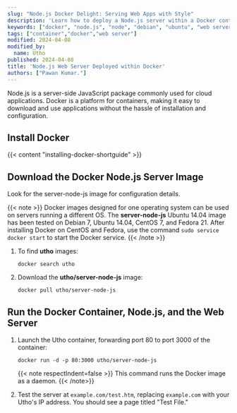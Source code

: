 ```yaml
---
slug: "Node.js Docker Delight: Serving Web Apps with Style"
description: 'Learn how to deploy a Node.js server within a Docker container, a powerful platform for running containerized applications, with this comprehensive guide'
keywords: ["docker", "node.js", "node", "debian", "ubuntu", "web server", "javascript", "container"]
tags: ["container","docker","web server"]
modified: 2024-04-08
modified_by:
  name: Utho
published: 2024-04-08
title: 'Node.js Web Server Deployed within Docker'
authors: ["Pawan Kumar."]
---
```


Node.js is a server-side JavaScript package commonly used for cloud applications. Docker is a platform for containers, making it easy to download and use applications without the hassle of installation and configuration.

## Install Docker

{{< content "installing-docker-shortguide" >}}

## Download the Docker Node.js Server Image
Look for the server-node-js image for configuration details.

{{< note >}}
Docker images designed for one operating system can be used on servers running a different OS. The **server-node-js** Ubuntu 14.04 image has been tested on Debian 7, Ubuntu 14.04, CentOS 7, and Fedora 21. After installing Docker on CentOS and Fedora, use the command `sudo service docker start` to start the Docker service.
{{< /note >}}

1.  To find **utho** images:

        docker search utho

2.  Download the **utho/server-node-js** image:

        docker pull utho/server-node-js

## Run the Docker Container, Node.js, and the Web Server

1.  Launch the Utho container, forwarding port 80 to port 3000 of the container:

        docker run -d -p 80:3000 utho/server-node-js

    {{< note respectIndent=false >}}
This command runs the Docker image as a daemon.
    {{< /note>}}

2.  Test the server at `example.com/test.htm`, replacing `example.com` with your Utho's IP address. You should see a page titled "Test File."
